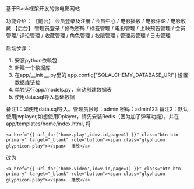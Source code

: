 基于Flask框架开发的微电影网站

功能介绍：
【前台】
会员登录及注册 / 会员中心 / 电影播放 / 电影评论 / 电影收藏
【后台】
管理员登录 / 修改密码 / 标签管理 /
电影管理 / 上映预告管理 / 会员管理/
评论管理 / 收藏管理 / 角色管理 /
权限管理 / 管理员管理 / 日志管理

启动步骤：
1. 安装python依赖包
2. 新建一个数据库
1. 在app/__init __.py里的 app.config["SQLALCHEMY_DATABASE_URI"] 设置数据库链接
1. 单独运行app/models.py，自动创建数据表
1. 使用data.sql导入基础数据

备注1：如使用data.sql导入。管理员帐号：admin 密码：admin123
备注2：默认使用jwplayer,如想使用Dplayer，请先安装Redis（因为加了弹幕功能），并在app/templates/home/index.html, 将

```
<a href="{{ url_for('home.play',id=v.id,page=1) }}" class="btn btn-primary" target="_blank" role="button"><span class="glyphicon glyphicon-play"></span>  播放</a>
```
改为
```
<a href="{{ url_for('home.video',id=v.id,page=1) }}" class="btn btn-primary" target="_blank" role="button"><span class="glyphicon glyphicon-play"></span>  播放</a>
```
